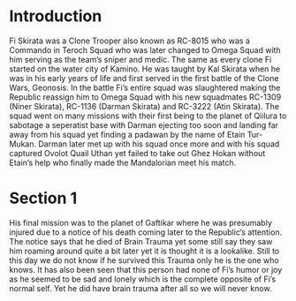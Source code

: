 # Introduction

Fi Skirata was a Clone Trooper also known as RC-8015 who was a Commando in Teroch Squad who was later changed to Omega Squad with him serving as the team’s sniper and medic.
The same as every clone Fi started on the water city of Kamino.
He was taught by Kal Skirata when he was in his early years of life and first served in the first battle of the Clone Wars, Geonosis.
In the battle Fi’s entire squad was slaughtered making the Republic reassign him to Omega Squad with his new squadmates RC-1309 (Niner Skirata), RC-1136 (Darman Skirata) and RC-3222 (Atin Skirata).
The squad went on many missions with their first being to the planet of Qiilura to sabotage a seperatist base with Darman ejecting too soon and landing far away from his squad yet finding a padawan by the name of Etain Tur-Mukan.
Darman later met up with his squad once more and with his squad captured Ovolot Quail Uthan yet failed to take out Ghez Hokan without Etain’s help who finally made the Mandalorian meet his match.

# Section 1

His final mission was to the planet of Gaftikar where he was presumably injured due to a notice of his death coming later to the Republic’s attention.
The notice says that he died of Brain Trauma yet some still say they saw him roaming around quite a bit later yet it is thought it is a lookalike.
Still to this day we do not know if he survived this Trauma only he  is the one who knows.
It has also been seen that this person had none of Fi’s humor or joy as he seemed to be sad and lonely which is the complete opposite of Fi’s normal self.
Yet he did have brain trauma after all so we will never know.
